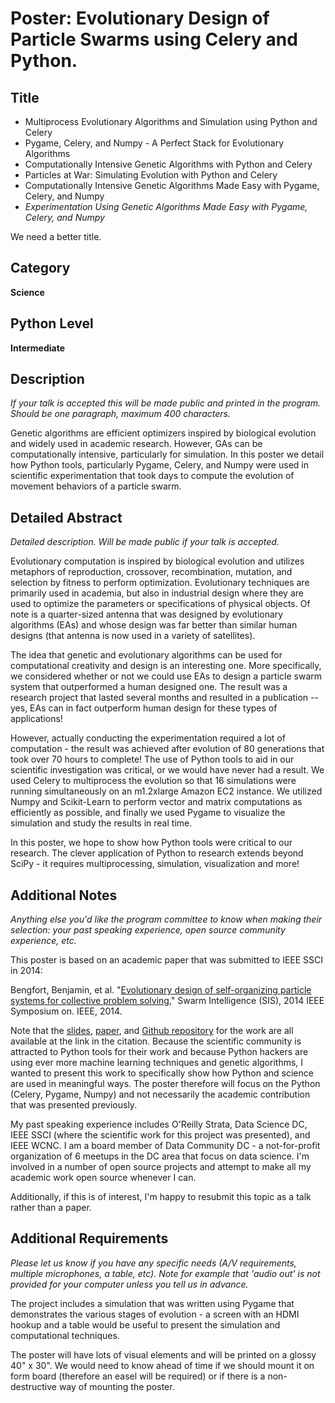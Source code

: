 # Poster: Evolutionary Design of Particle Swarms using Celery and Python.

## Title

- Multiprocess Evolutionary Algorithms and Simulation using Python and Celery
- Pygame, Celery, and Numpy - A Perfect Stack for Evolutionary Algorithms
- Computationally Intensive Genetic Algorithms with Python and Celery
- Particles at War: Simulating Evolution with Python and Celery
- Computationally Intensive Genetic Algorithms Made Easy with Pygame, Celery, and Numpy
- _Experimentation Using Genetic Algorithms Made Easy with Pygame, Celery, and Numpy_

We need a better title.

## Category

**Science**

## Python Level

**Intermediate**

## Description

_If your talk is accepted this will be made public and printed in the program. Should be one paragraph, maximum 400 characters._

Genetic algorithms are efficient optimizers inspired by biological evolution and widely used in academic research. However, GAs can be computationally intensive, particularly for simulation. In this poster we detail how Python tools, particularly Pygame, Celery, and Numpy were used in scientific experimentation that took days to compute the evolution of movement behaviors of a particle swarm.


## Detailed Abstract

_Detailed description. Will be made public if your talk is accepted._

Evolutionary computation is inspired by biological evolution and utilizes metaphors of reproduction, crossover, recombination, mutation, and selection by fitness to perform optimization. Evolutionary techniques are primarily used in academia, but also in industrial design where they are used to optimize the parameters or specifications of physical objects. Of note is a quarter-sized antenna that was designed by evolutionary algorithms (EAs) and whose design was far better than similar human designs (that antenna is now used in a variety of satellites).

The idea that genetic and evolutionary algorithms can be used for computational creativity and design is an interesting one. More specifically, we considered whether or not we could use EAs to design a particle swarm system that outperformed a human designed one. The result was a research project that lasted several months and resulted in a publication -- yes, EAs can in fact outperform human design for these types of applications!

However, actually conducting the experimentation required a lot of computation - the result was achieved after evolution of 80 generations that took over 70 hours to complete! The use of Python tools to aid in our scientific investigation was critical, or we would have never had a result. We used Celery to multiprocess the evolution so that 16 simulations were running simultaneously on an m1.2xlarge Amazon EC2 instance. We utilized Numpy and Scikit-Learn to perform vector and matrix computations as efficiently as possible, and finally we used Pygame to visualize the simulation and study the results in real time.

In this poster, we hope to show how Python tools were critical to our research. The clever application of Python to research extends beyond SciPy - it requires multiprocessing, simulation, visualization and more!

## Additional Notes

_Anything else you'd like the program committee to know when making their selection: your past speaking experience, open source community experience, etc._

This poster is based on an academic paper that was submitted to IEEE SSCI in 2014:

Bengfort, Benjamin, et al. "[Evolutionary design of self-organizing particle systems for collective problem solving.](http://cs.umd.edu/~bengfort/research/evolutionary-design-of-particle-swarms/)" Swarm Intelligence (SIS), 2014 IEEE Symposium on. IEEE, 2014.

Note that the [slides](http://www.slideshare.net/BenjaminBengfort/evolutionary-design-of-swarms-ssci-2014), [paper](http://cs.umd.edu/~bengfort/papers/evolutionary-design-swarms.pdf), and [Github repository](https://github.com/mclumd/swarm-simulator) for the work are all available at the link in the citation. Because the scientific community is attracted to Python tools for their work and because Python hackers are using ever more machine learning techniques and genetic algorithms, I wanted to present this work to specifically show how Python and science are used in meaningful ways. The poster therefore will focus on the Python (Celery, Pygame, Numpy) and not necessarily the academic contribution that was presented previously.  

My past speaking experience includes O'Reilly Strata, Data Science DC, IEEE SSCI (where the scientific work for this project was presented), and IEEE WCNC. I am a board member of Data Community DC - a not-for-profit organization of 6 meetups in the DC area that focus on data science. I'm involved in a number of open source projects and attempt to make all my academic work open source whenever I can.

Additionally, if this is of interest, I'm happy to resubmit this topic as a talk rather than a paper.

## Additional Requirements

_Please let us know if you have any specific needs (A/V requirements, multiple microphones, a table, etc). Note for example that 'audio out' is not provided for your computer unless you tell us in advance._

The project includes a simulation that was written using Pygame that demonstrates the various stages of evolution - a screen with an HDMI hookup and a table would be useful to present the simulation and computational techniques.  

The poster will have lots of visual elements and will be printed on a glossy 40" x 30". We would need to know ahead of time if we should mount it on form board (therefore an easel will be required) or if there is a non-destructive way of mounting the poster.
